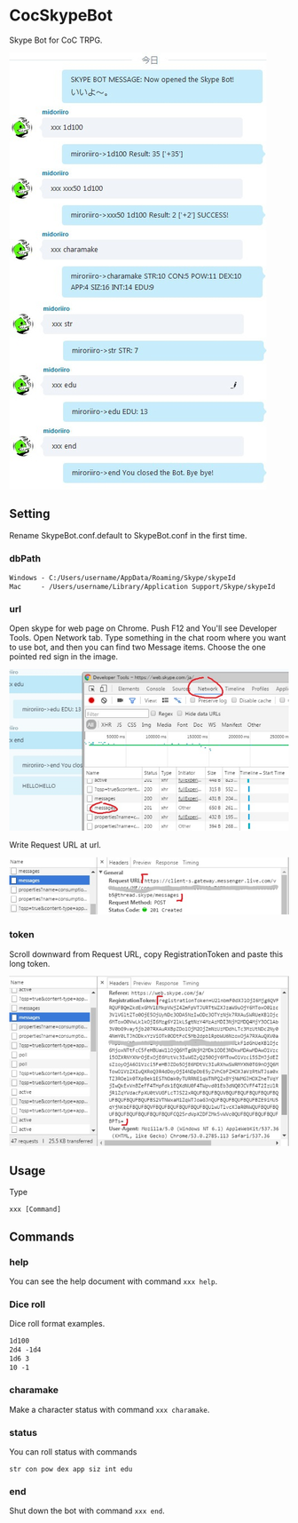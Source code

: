
CocSkypeBot
===

Skype Bot for CoC TRPG.

![1](media/SKYPEBOT_1.jpg)

## Setting

Rename SkypeBot.conf.default to SkypeBot.conf in the first time.

### dbPath

    Windows - C:/Users/username/AppData/Roaming/Skype/skypeId
    Mac     - /Users/username/Library/Application Support/Skype/skypeId

### url

Open skype for web page on Chrome. Push F12 and You'll see Developer Tools. Open Network tab. Type something in the chat room where you want to use bot, and then you can find two Message items. Choose the one pointed red sign in the image.

![2](media/SKYPEBOT_2.jpg)

Write Request URL at url.

![3](media/SKYPEBOT_3.jpg)

### token

Scroll downward from Request URL, copy RegistrationToken and paste this long token.

![4](media/SKYPEBOT_4.jpg)

## Usage

Type

    xxx [Command]

## Commands

### help

You can see the help document with command `xxx help`.

### Dice roll

Dice roll format examples.

    1d100
    2d4 -1d4
    1d6 3
    10 -1

### charamake

Make a character status with command `xxx charamake`.

### status

You can roll status with commands

    str con pow dex app siz int edu

### end

Shut down the bot with command `xxx end`.
